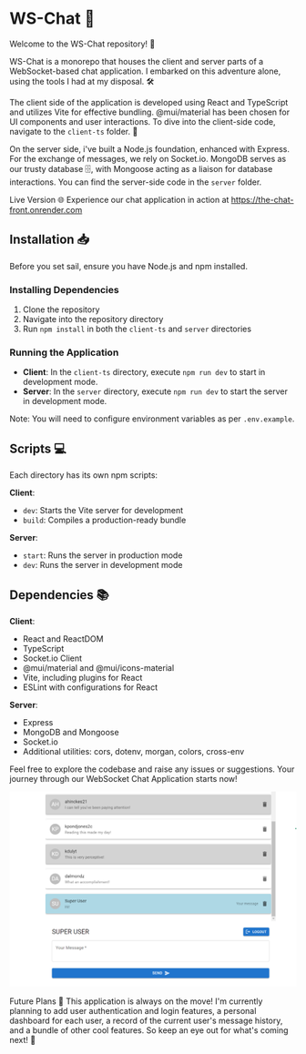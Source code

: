 # WS-Chat 🚀

Welcome to the WS-Chat repository! 🎉

WS-Chat is a monorepo that houses the client and server parts of a WebSocket-based chat application. I embarked on this adventure alone, using the tools I had at my disposal. 🛠️

The client side of the application is developed using React and TypeScript and utilizes Vite for effective bundling. @mui/material has been chosen for UI components and user interactions. To dive into the client-side code, navigate to the `client-ts` folder.  📁

On the server side, i've built a Node.js foundation, enhanced with Express. For the exchange of messages, we rely on Socket.io. MongoDB serves as our trusty database 🗄️, with Mongoose acting as a liaison for database interactions. You can find the server-side code in the `server` folder.

Live Version 🌐
Experience our chat application in action at <https://the-chat-front.onrender.com>

## Installation 📥

Before you set sail, ensure you have Node.js and npm installed.

### Installing Dependencies

1. Clone the repository
2. Navigate into the repository directory
3. Run `npm install` in both the `client-ts` and `server` directories

### Running the Application

- **Client**: In the `client-ts` directory, execute `npm run dev` to start in development mode.
- **Server**: In the `server` directory, execute `npm run dev` to start the server in development mode.

Note: You will need to configure environment variables as per `.env.example`.

## Scripts 💻

Each directory has its own npm scripts:

**Client**:

- `dev`: Starts the Vite server for development
- `build`: Compiles a production-ready bundle

**Server**:

- `start`: Runs the server in production mode
- `dev`: Runs the server in development mode

## Dependencies  📚

**Client**:

- React and ReactDOM
- TypeScript
- Socket.io Client
- @mui/material and @mui/icons-material
- Vite, including plugins for React
- ESLint with configurations for React

**Server**:

- Express
- MongoDB and Mongoose
- Socket.io
- Additional utilities: cors, dotenv, morgan, colors, cross-env

Feel free to explore the codebase and raise any issues or suggestions. Your journey through our WebSocket Chat Application starts now!

![chat](image.png)

Future Plans 🚀
This application is always on the move! I'm currently planning to add user authentication and login features, a personal dashboard for each user, a record of the current user's message history, and a bundle of other cool features. So keep an eye out for what's coming next! 🧐
